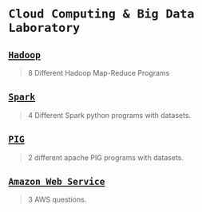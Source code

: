 # `Cloud Computing & Big Data Laboratory`

## [`Hadoop`](https://github.com/pruthvidarshanss/msrit-cc-bd-lab/tree/hadoop)

> 8 Different Hadoop Map-Reduce Programs 

## [`Spark`](https://github.com/pruthvidarshanss/msrit-cc-bd-lab/tree/spark)

> 4 Different Spark python programs with datasets.

## [`PIG`](https://github.com/pruthvidarshanss/msrit-cc-bd-lab/tree/apache-pig)

> 2 different apache PIG programs with datasets.

## [`Amazon Web Service`](https://github.com/pruthvidarshanss/msrit-cc-bd-lab/tree/aws)

> 3 AWS questions.
